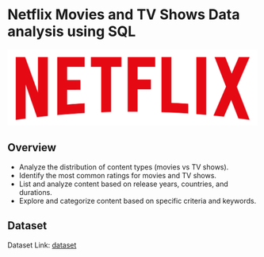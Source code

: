 # Netflix Movies and TV Shows Data analysis using SQL

![logo](https://github.com/Samridh27/Netflix_sql_project/blob/main/logo.png)

## Overview
- Analyze the distribution of content types (movies vs TV shows).
- Identify the most common ratings for movies and TV shows.
- List and analyze content based on release years, countries, and durations.
- Explore and categorize content based on specific criteria and keywords.

## Dataset

Dataset Link: [dataset](https://www.kaggle.com/datasets/shivamb/netflix-shows?resource=download)
